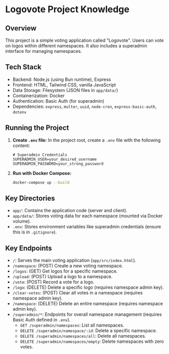 # Logovote Project Knowledge

## Overview

This project is a simple voting application called "Logovote". Users can vote on logos within different namespaces. It also includes a superadmin interface for managing namespaces.

## Tech Stack

- Backend: Node.js (using Bun runtime), Express
- Frontend: HTML, Tailwind CSS, vanilla JavaScript
- Data Storage: Filesystem (JSON files in `app/data/`)
- Containerization: Docker
- Authentication: Basic Auth (for superadmin)
- Dependencies: `express`, `multer`, `uuid`, `node-cron`, `express-basic-auth`, `dotenv`

## Running the Project

1.  **Create `.env` file:** In the project root, create a `.env` file with the following content:
    ```dotenv
    # Superadmin Credentials
    SUPERADMIN_USER=your_desired_username
    SUPERADMIN_PASSWORD=your_strong_password
    ```
2.  **Run with Docker Compose:**
    ```bash
    docker-compose up --build
    ```

## Key Directories

- `app/`: Contains the application code (server and client).
- `app/data/`: Stores voting data for each namespace (mounted via Docker volume).
- `.env`: Stores environment variables like superadmin credentials (ensure this is in `.gitignore`).

## Key Endpoints

- `/`: Serves the main voting application (`app/src/index.html`).
- `/namespace`: (POST) Create a new voting namespace.
- `/logos`: (GET) Get logos for a specific namespace.
- `/upload`: (POST) Upload a logo to a namespace.
- `/vote`: (POST) Record a vote for a logo.
- `/logo`: (DELETE) Delete a specific logo (requires namespace admin key).
- `/clear-votes`: (POST) Clear all votes in a namespace (requires namespace admin key).
- `/namespace`: (DELETE) Delete an entire namespace (requires namespace admin key).
- `/superadmin/*`: Endpoints for overall namespace management (requires Basic Auth defined in `.env`).
    - `GET /superadmin/namespaces`: List all namespaces.
    - `DELETE /superadmin/namespace/:id`: Delete a specific namespace.
    - `DELETE /superadmin/namespaces/all`: Delete all namespaces.
    - `DELETE /superadmin/namespaces/empty`: Delete namespaces with zero votes.